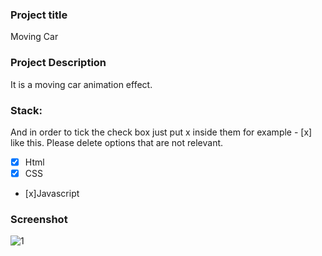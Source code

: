 ### Project title
Moving Car

### Project Description
It is a moving car animation effect.


### Stack:  
And in order to tick the check box just put x inside them for example - [x] like this. Please delete options that are not relevant.

- [x] Html
- [x] CSS
- [x]Javascript


### Screenshot
![1](https://user-images.githubusercontent.com/85051124/168003744-35108b87-8962-4cf9-a35c-64308b974988.png)